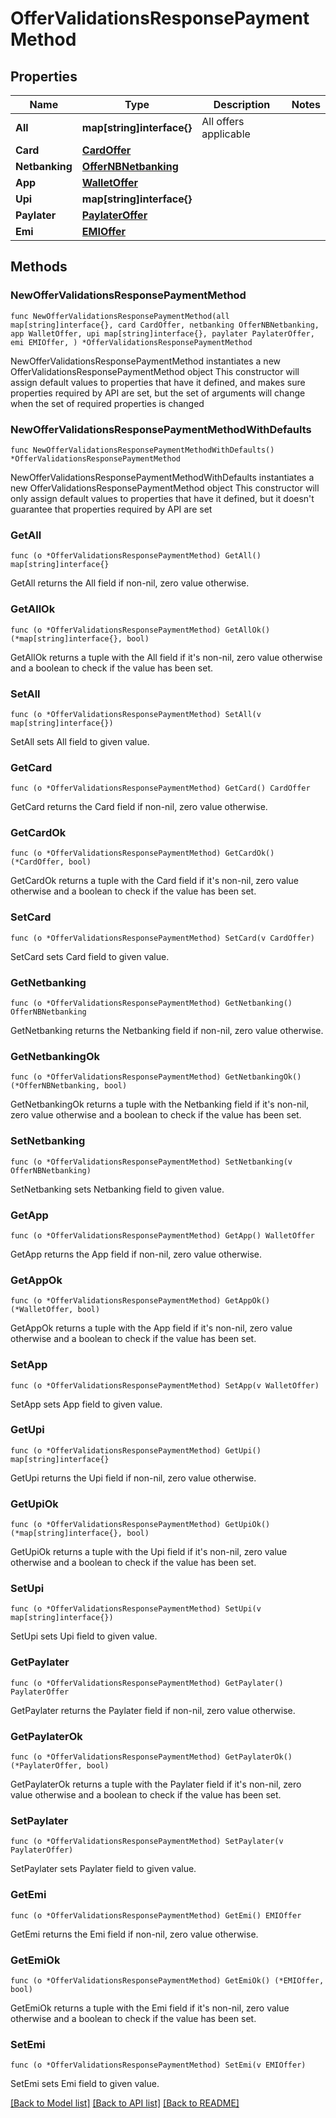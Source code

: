 # OfferValidationsResponsePaymentMethod

## Properties

Name | Type | Description | Notes
------------ | ------------- | ------------- | -------------
**All** | **map[string]interface{}** | All offers applicable | 
**Card** | [**CardOffer**](CardOffer.md) |  | 
**Netbanking** | [**OfferNBNetbanking**](OfferNBNetbanking.md) |  | 
**App** | [**WalletOffer**](WalletOffer.md) |  | 
**Upi** | **map[string]interface{}** |  | 
**Paylater** | [**PaylaterOffer**](PaylaterOffer.md) |  | 
**Emi** | [**EMIOffer**](EMIOffer.md) |  | 

## Methods

### NewOfferValidationsResponsePaymentMethod

`func NewOfferValidationsResponsePaymentMethod(all map[string]interface{}, card CardOffer, netbanking OfferNBNetbanking, app WalletOffer, upi map[string]interface{}, paylater PaylaterOffer, emi EMIOffer, ) *OfferValidationsResponsePaymentMethod`

NewOfferValidationsResponsePaymentMethod instantiates a new OfferValidationsResponsePaymentMethod object
This constructor will assign default values to properties that have it defined,
and makes sure properties required by API are set, but the set of arguments
will change when the set of required properties is changed

### NewOfferValidationsResponsePaymentMethodWithDefaults

`func NewOfferValidationsResponsePaymentMethodWithDefaults() *OfferValidationsResponsePaymentMethod`

NewOfferValidationsResponsePaymentMethodWithDefaults instantiates a new OfferValidationsResponsePaymentMethod object
This constructor will only assign default values to properties that have it defined,
but it doesn't guarantee that properties required by API are set

### GetAll

`func (o *OfferValidationsResponsePaymentMethod) GetAll() map[string]interface{}`

GetAll returns the All field if non-nil, zero value otherwise.

### GetAllOk

`func (o *OfferValidationsResponsePaymentMethod) GetAllOk() (*map[string]interface{}, bool)`

GetAllOk returns a tuple with the All field if it's non-nil, zero value otherwise
and a boolean to check if the value has been set.

### SetAll

`func (o *OfferValidationsResponsePaymentMethod) SetAll(v map[string]interface{})`

SetAll sets All field to given value.


### GetCard

`func (o *OfferValidationsResponsePaymentMethod) GetCard() CardOffer`

GetCard returns the Card field if non-nil, zero value otherwise.

### GetCardOk

`func (o *OfferValidationsResponsePaymentMethod) GetCardOk() (*CardOffer, bool)`

GetCardOk returns a tuple with the Card field if it's non-nil, zero value otherwise
and a boolean to check if the value has been set.

### SetCard

`func (o *OfferValidationsResponsePaymentMethod) SetCard(v CardOffer)`

SetCard sets Card field to given value.


### GetNetbanking

`func (o *OfferValidationsResponsePaymentMethod) GetNetbanking() OfferNBNetbanking`

GetNetbanking returns the Netbanking field if non-nil, zero value otherwise.

### GetNetbankingOk

`func (o *OfferValidationsResponsePaymentMethod) GetNetbankingOk() (*OfferNBNetbanking, bool)`

GetNetbankingOk returns a tuple with the Netbanking field if it's non-nil, zero value otherwise
and a boolean to check if the value has been set.

### SetNetbanking

`func (o *OfferValidationsResponsePaymentMethod) SetNetbanking(v OfferNBNetbanking)`

SetNetbanking sets Netbanking field to given value.


### GetApp

`func (o *OfferValidationsResponsePaymentMethod) GetApp() WalletOffer`

GetApp returns the App field if non-nil, zero value otherwise.

### GetAppOk

`func (o *OfferValidationsResponsePaymentMethod) GetAppOk() (*WalletOffer, bool)`

GetAppOk returns a tuple with the App field if it's non-nil, zero value otherwise
and a boolean to check if the value has been set.

### SetApp

`func (o *OfferValidationsResponsePaymentMethod) SetApp(v WalletOffer)`

SetApp sets App field to given value.


### GetUpi

`func (o *OfferValidationsResponsePaymentMethod) GetUpi() map[string]interface{}`

GetUpi returns the Upi field if non-nil, zero value otherwise.

### GetUpiOk

`func (o *OfferValidationsResponsePaymentMethod) GetUpiOk() (*map[string]interface{}, bool)`

GetUpiOk returns a tuple with the Upi field if it's non-nil, zero value otherwise
and a boolean to check if the value has been set.

### SetUpi

`func (o *OfferValidationsResponsePaymentMethod) SetUpi(v map[string]interface{})`

SetUpi sets Upi field to given value.


### GetPaylater

`func (o *OfferValidationsResponsePaymentMethod) GetPaylater() PaylaterOffer`

GetPaylater returns the Paylater field if non-nil, zero value otherwise.

### GetPaylaterOk

`func (o *OfferValidationsResponsePaymentMethod) GetPaylaterOk() (*PaylaterOffer, bool)`

GetPaylaterOk returns a tuple with the Paylater field if it's non-nil, zero value otherwise
and a boolean to check if the value has been set.

### SetPaylater

`func (o *OfferValidationsResponsePaymentMethod) SetPaylater(v PaylaterOffer)`

SetPaylater sets Paylater field to given value.


### GetEmi

`func (o *OfferValidationsResponsePaymentMethod) GetEmi() EMIOffer`

GetEmi returns the Emi field if non-nil, zero value otherwise.

### GetEmiOk

`func (o *OfferValidationsResponsePaymentMethod) GetEmiOk() (*EMIOffer, bool)`

GetEmiOk returns a tuple with the Emi field if it's non-nil, zero value otherwise
and a boolean to check if the value has been set.

### SetEmi

`func (o *OfferValidationsResponsePaymentMethod) SetEmi(v EMIOffer)`

SetEmi sets Emi field to given value.



[[Back to Model list]](../README.md#documentation-for-models) [[Back to API list]](../README.md#documentation-for-api-endpoints) [[Back to README]](../README.md)


